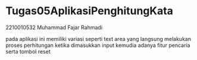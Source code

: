 # Tugas05AplikasiPenghitungKata

2210010532
Muhammad Fajar Rahmadi

pada aplikasi ini memiliki variasi seperti text area yang langsung melakukan proses perhitungan ketika dimasukkan input kemudia adanya fitur pencaria serta tombol reset

